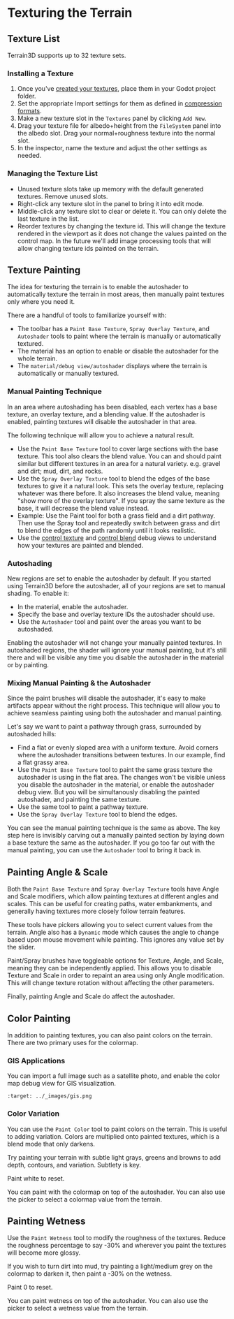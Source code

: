 Texturing the Terrain
=========================

## Texture List

Terrain3D supports up to 32 texture sets.

### Installing a Texture
1. Once you've [created your textures](texture_prep.md), place them in your Godot project folder.
2. Set the appropriate Import settings for them as defined in [compression formats](texture_prep.md#compression-format).
3. Make a new texture slot in the `Textures` panel by clicking `Add New`. 
4. Drag your texture file for albedo+height from the `FileSystem` panel into the albedo slot. Drag your normal+roughness texture into the normal slot. 
5. In the inspector, name the texture and adjust the other settings as needed.


### Managing the Texture List
* Unused texture slots take up memory with the default generated textures. Remove unused slots.
* Right-click any texture slot in the panel to bring it into edit mode.
* Middle-click any texture slot to clear or delete it. You can only delete the last texture in the list.
* Reorder textures by changing the texture id. This will change the texture rendered in the viewport as it does not change the values painted on the control map. In the future we'll add image processing tools that will allow changing texture ids painted on the terrain.


## Texture Painting

The idea for texturing the terrain is to enable the autoshader to automatically texture the terrain in most areas, then manually paint textures only where you need it.

There are a handful of tools to familiarize yourself with:
* The toolbar has a `Paint Base Texture`, `Spray Overlay Texture`, and `Autoshader` tools to paint where the terrain is manually or automatically textured.
* The material has an option to enable or disable the autoshader for the whole terrain.
* The `material/debug view/autoshader` displays where the terrain is automatically or manually textured.


### Manual Painting Technique

In an area where autoshading has been disabled, each vertex has a base texture, an overlay texture, and a blending value. If the autoshader is enabled, painting textures will disable the autoshader in that area. 

The following technique will allow you to achieve a natural result.

* Use the `Paint Base Texture` tool to cover large sections with the base texture. This tool also clears the blend value. You can and should paint similar but different textures in an area for a natural variety. e.g. gravel and dirt; mud, dirt, and rocks.
* Use the `Spray Overlay Texture` tool to blend the edges of the base textures to give it a natural look. This sets the overlay texture, replacing whatever was there before. It also increases the blend value, meaning "show more of the overlay texture". If you spray the same texture as the base, it will decrease the blend value instead.
* Example: Use the Paint tool for both a grass field and a dirt pathway. Then use the Spray tool and repeatedly switch between grass and dirt to blend the edges of the path randomly until it looks realistic.
* Use the [control texture](../api/class_terrain3dmaterial.rst#class-terrain3dmaterial-property-show-control-texture) and [control blend](../api/class_terrain3dmaterial.rst#class-terrain3dmaterial-property-show-control-blend) debug views to understand how your textures are painted and blended. 


### Autoshading
New regions are set to enable the autoshader by default. If you started using Terrain3D before the autoshader, all of your regions are set to manual shading. To enable it:
* In the material, enable the autoshader.
* Specify the base and overlay texture IDs the autoshader should use.
* Use the `Autoshader` tool and paint over the areas you want to be autoshaded.

Enabling the autoshader will not change your manually painted textures. In autoshaded regions, the shader will ignore your manual painting, but it's still there and will be visible any time you disable the autoshader in the material or by painting.


### Mixing Manual Painting & the Autoshader
Since the paint brushes will disable the autoshader, it's easy to make artifacts appear without the right process. This technique will allow you to achieve seamless painting using both the autoshader and manual painting. 

Let's say we want to paint a pathway through grass, surrounded by autoshaded hills:

* Find a flat or evenly sloped area with a uniform texture. Avoid corners where the autoshader transitions between textures. In our example, find a flat grassy area.
* Use the `Paint Base Texture` tool to paint the same grass texture the autoshader is using in the flat area. The changes won't be visible unless you disable the autoshader in the material, or enable the autoshader debug view. But you will be simultanously disabling the painted autoshader, and painting the same texture.
* Use the same tool to paint a pathway texture.
* Use the `Spray Overlay Texture` tool to blend the edges.

You can see the manual painting technique is the same as above. The key step here is invisibly carving out a manually painted section by laying down a base texture the same as the autoshader. If you go too far out with the manual painting, you can use the `Autoshader` tool to bring it back in.


## Painting Angle & Scale

Both the `Paint Base Texture` and `Spray Overlay Texture` tools have Angle and Scale modifiers, which allow painting textures at different angles and scales. This can be useful for creating paths, water embankments, and generally having textures more closely follow terrain features.

These tools have pickers allowing you to select current values from the terrain. Angle also has a `Dynamic` mode which causes the angle to change based upon mouse movement while painting. This ignores any value set by the slider. 

Paint/Spray brushes have toggleable options for Texture, Angle, and Scale, meaning they can be independently applied. This allows you to disable Texture and Scale in order to repaint an area using only Angle modification. This will change texture rotation without affecting the other parameters.

Finally, painting Angle and Scale do affect the autoshader.


## Color Painting

In addition to painting textures, you can also paint colors on the terrain. There are two primary uses for the colormap.


### GIS Applications

You can import a full image such as a satellite photo, and enable the color map debug view for GIS visualization.

```{image} images/gis.png
:target: ../_images/gis.png
```


### Color Variation

You can use the `Paint Color` tool to paint colors on the terrain. This is useful to adding variation. Colors are multiplied onto painted textures, which is a blend mode that only darkens.

Try painting your terrain with subtle light grays, greens and browns to add depth, contours, and variation. Subtlety is key.

Paint white to reset.

You can paint with the colormap on top of the autoshader. You can also use the picker to select a colormap value from the terrain.


## Painting Wetness

Use the `Paint Wetness` tool to modify the roughness of the textures. Reduce the roughness percentage to say -30% and wherever you paint the textures will become more glossy.

If you wish to turn dirt into mud, try painting a light/medium grey on the colormap to darken it, then paint a -30% on the wetness.

Paint 0 to reset.

You can paint wetness on top of the autoshader. You can also use the picker to select a wetness value from the terrain.
